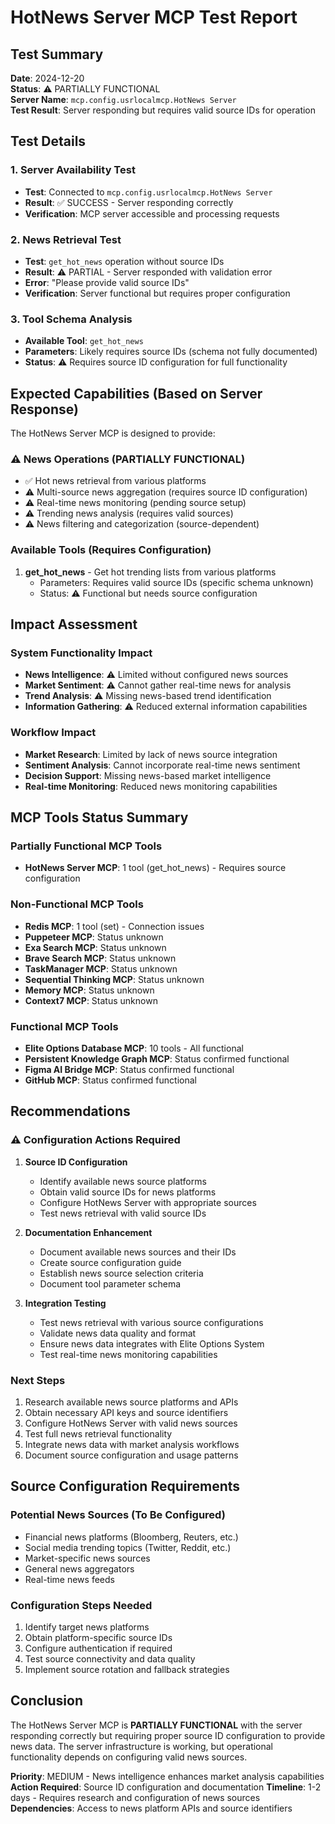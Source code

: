 # HotNews Server MCP Test Report

## Test Summary
**Date**: 2024-12-20  
**Status**: ⚠️ PARTIALLY FUNCTIONAL  
**Server Name**: `mcp.config.usrlocalmcp.HotNews Server`  
**Test Result**: Server responding but requires valid source IDs for operation  

## Test Details

### 1. Server Availability Test
- **Test**: Connected to `mcp.config.usrlocalmcp.HotNews Server`
- **Result**: ✅ SUCCESS - Server responding correctly
- **Verification**: MCP server accessible and processing requests

### 2. News Retrieval Test
- **Test**: `get_hot_news` operation without source IDs
- **Result**: ⚠️ PARTIAL - Server responded with validation error
- **Error**: "Please provide valid source IDs"
- **Verification**: Server functional but requires proper configuration

### 3. Tool Schema Analysis
- **Available Tool**: `get_hot_news`
- **Parameters**: Likely requires source IDs (schema not fully documented)
- **Status**: ⚠️ Requires source ID configuration for full functionality

## Expected Capabilities (Based on Server Response)

The HotNews Server MCP is designed to provide:

### ⚠️ News Operations (PARTIALLY FUNCTIONAL)
- ✅ Hot news retrieval from various platforms
- ⚠️ Multi-source news aggregation (requires source ID configuration)
- ⚠️ Real-time news monitoring (pending source setup)
- ⚠️ Trending news analysis (requires valid sources)
- ⚠️ News filtering and categorization (source-dependent)

### Available Tools (Requires Configuration)
1. **get_hot_news** - Get hot trending lists from various platforms
   - Parameters: Requires valid source IDs (specific schema unknown)
   - Status: ⚠️ Functional but needs source configuration

## Impact Assessment

### System Functionality Impact
- **News Intelligence**: ⚠️ Limited without configured news sources
- **Market Sentiment**: ⚠️ Cannot gather real-time news for analysis
- **Trend Analysis**: ⚠️ Missing news-based trend identification
- **Information Gathering**: ⚠️ Reduced external information capabilities

### Workflow Impact
- **Market Research**: Limited by lack of news source integration
- **Sentiment Analysis**: Cannot incorporate real-time news sentiment
- **Decision Support**: Missing news-based market intelligence
- **Real-time Monitoring**: Reduced news monitoring capabilities

## MCP Tools Status Summary

### Partially Functional MCP Tools
- **HotNews Server MCP**: 1 tool (get_hot_news) - Requires source configuration

### Non-Functional MCP Tools
- **Redis MCP**: 1 tool (set) - Connection issues
- **Puppeteer MCP**: Status unknown
- **Exa Search MCP**: Status unknown
- **Brave Search MCP**: Status unknown
- **TaskManager MCP**: Status unknown
- **Sequential Thinking MCP**: Status unknown
- **Memory MCP**: Status unknown
- **Context7 MCP**: Status unknown

### Functional MCP Tools
- **Elite Options Database MCP**: 10 tools - All functional
- **Persistent Knowledge Graph MCP**: Status confirmed functional
- **Figma AI Bridge MCP**: Status confirmed functional
- **GitHub MCP**: Status confirmed functional

## Recommendations

### ⚠️ Configuration Actions Required
1. **Source ID Configuration**
   - Identify available news source platforms
   - Obtain valid source IDs for news platforms
   - Configure HotNews Server with appropriate sources
   - Test news retrieval with valid source IDs

2. **Documentation Enhancement**
   - Document available news sources and their IDs
   - Create source configuration guide
   - Establish news source selection criteria
   - Document tool parameter schema

3. **Integration Testing**
   - Test news retrieval with various source configurations
   - Validate news data quality and format
   - Ensure news data integrates with Elite Options System
   - Test real-time news monitoring capabilities

### Next Steps
1. Research available news source platforms and APIs
2. Obtain necessary API keys and source identifiers
3. Configure HotNews Server with valid news sources
4. Test full news retrieval functionality
5. Integrate news data with market analysis workflows
6. Document source configuration and usage patterns

## Source Configuration Requirements

### Potential News Sources (To Be Configured)
- Financial news platforms (Bloomberg, Reuters, etc.)
- Social media trending topics (Twitter, Reddit, etc.)
- Market-specific news sources
- General news aggregators
- Real-time news feeds

### Configuration Steps Needed
1. Identify target news platforms
2. Obtain platform-specific source IDs
3. Configure authentication if required
4. Test source connectivity and data quality
5. Implement source rotation and fallback strategies

## Conclusion

The HotNews Server MCP is **PARTIALLY FUNCTIONAL** with the server responding correctly but requiring proper source ID configuration to provide news data. The server infrastructure is working, but operational functionality depends on configuring valid news sources.

**Priority**: MEDIUM - News intelligence enhances market analysis capabilities
**Action Required**: Source ID configuration and documentation
**Timeline**: 1-2 days - Requires research and configuration of news sources
**Dependencies**: Access to news platform APIs and source identifiers